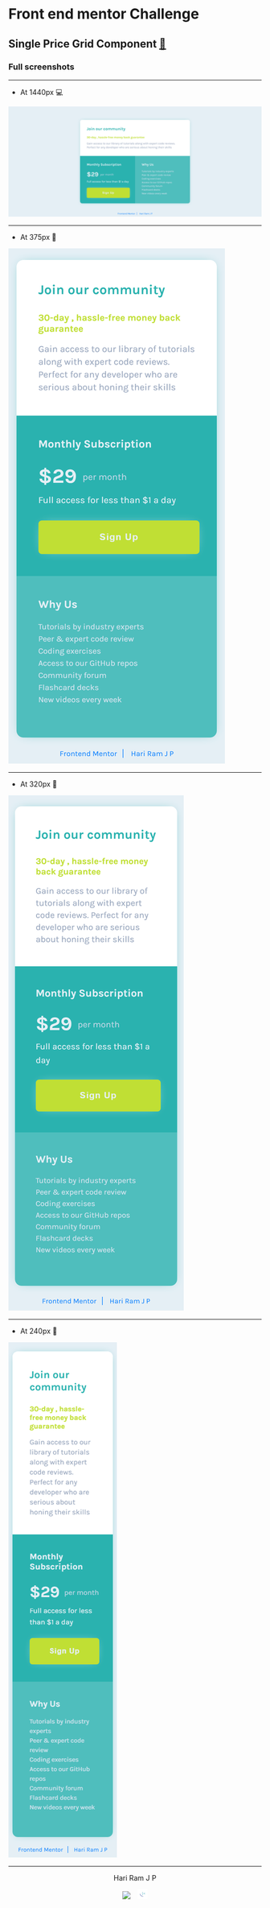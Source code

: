 # Front end mentor Challenge

## Single Price Grid Component [:link:][link]

### Full screenshots

---

- At 1440px :computer:

![At 1440px][at1440px]

---

- At 375px :iphone:

![At 375px][at375px]

---

- At 320px :iphone:

![At 320px][at320px]

---

- At 240px :iphone:

![At 240px][at240px]

---

<!-- HTML content -->

<p style="text-align: center;">Hari Ram J P</p>
<p style="text-align: center;"><a href="https://github.com/hariramjp777" title="GitHub"><img src="https://github.githubassets.com/images/icons/emoji/octocat.png"style="margin-right: 10px;width: 20px;"></a>
<a href="https://www.frontendmentor.io/profile/hariramjp777" title="Frontend mentor">
<img src="./assets/images/favicon-32x32.png" style="width: 20px;"></a></p>

[link]: https://hariramjp777.github.io "Live Site URL"
[at1440px]: ./assets/designs/at1440px.png "At 1440px"
[at375px]: ./assets/designs/at375px.png "At 375px"
[at320px]: ./assets/designs/at320px.png "At 320px"
[at240px]: ./assets/designs/at240px.png "At 240px"
